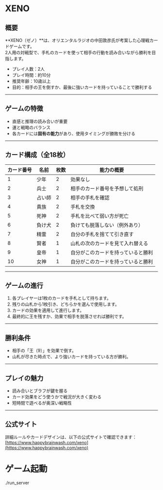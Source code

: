 # XENO

## 概要
**XENO（ゼノ）**は、オリエンタルラジオの中田敦彦氏が考案した心理戦カードゲームです。  
2人用の対戦型で、手札のカードを使って相手の行動を読み合いながら勝利を目指します。

- プレイ人数：2人
- プレイ時間：約10分
- 推奨年齢：10歳以上
- 目的：相手の王を倒すか、最後に強いカードを持っていることで勝利する

---

## ゲームの特徴
- 直感と推理の読み合いが重要
- 運と戦略のバランス
- 各カードには**固有の能力**があり、使用タイミングが勝敗を分ける

---

## カード構成（全18枚）
| カード番号 | 名前   | 枚数 | 能力の概要                         |
|------------|--------|------|------------------------------------|
| 1          | 少年   | 2    | 効果なし                           |
| 2          | 兵士      | 2    | 相手のカード番号を予想して処刑     |
| 3          | 占い師 | 2    | 相手の手札を確認                   |
| 4          | 貴族   | 2    | 手札を交換                         |
| 5          | 死神   | 2    | 手札を比べて弱い方が死亡           |
| 6          | 負け犬 | 2    | 負けても脱落しない（例外あり）     |
| 7          | 精霊   | 2    | 自分の手札を捨てて引き直す         |
| 8          | 賢者   | 1    | 山札の次のカードを見て入れ替える   |
| 9          | 皇帝     | 1    | 自分がこのカードを持っていると勝利 |
| 10          | 女神     | 1    | 自分がこのカードを持っていると勝利 |

---

## ゲームの進行
1. 各プレイヤーは1枚のカードを手札として持ちます。
2. 残りの山札から1枚引き、どちらかを選んで使用します。
3. カードの効果を適用して進行します。
4. 最終的に王を残すか、効果で相手を脱落させれば勝利です。

---

## 勝利条件
- 相手の「王（9）」を効果で倒す。
- 山札が尽きた時点で、より強いカードを持っている方が勝利。

---

## プレイの魅力
- 読み合いとブラフが鍵を握る
- カード効果をどう使うかで戦況が大きく変わる
- 短時間で遊べるが奥深い戦略性

---

## 公式サイト
詳細ルールやカードデザインは、以下の公式サイトで確認できます：  
[https://www.happybrainwash.com/xeno](https://www.happybrainwash.com/xeno)


# ゲーム起動
./run_server